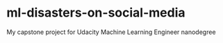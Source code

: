 # ml-disasters-on-social-media
My capstone project for Udacity Machine Learning Engineer nanodegree
